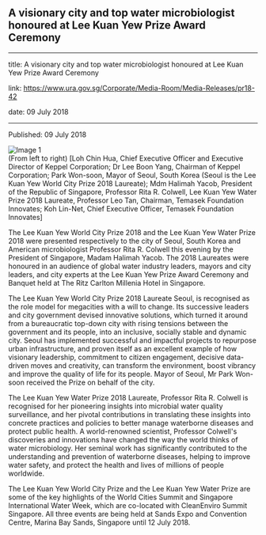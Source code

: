 ## A visionary city and top water microbiologist honoured at Lee Kuan Yew Prize Award Ceremony
---
title: A visionary city and top water microbiologist honoured at Lee Kuan Yew Prize Award Ceremony

link: https://www.ura.gov.sg/Corporate/Media-Room/Media-Releases/pr18-42

date: 09 July 2018

---

Published: 09 July 2018

![Image 1](https://www.ura.gov.sg/-/media/Corporate/Media-Room/2018/Jul/pr18-42a.png?h=300&w=450)  
(From left to right) \[Loh Chin Hua, Chief Executive Officer and Executive Director of Keppel Corporation; Dr Lee Boon Yang, Chairman of Keppel Corporation; Park Won-soon, Mayor of Seoul, South Korea (Seoul is the Lee Kuan Yew World City Prize 2018 Laureate); Mdm Halimah Yacob, President of the Republic of Singapore, Professor Rita R. Colwell, Lee Kuan Yew Water Prize 2018 Laureate, Professor Leo Tan, Chairman, Temasek Foundation Innovates; Koh Lin-Net, Chief Executive Officer, Temasek Foundation Innovates\]

The Lee Kuan Yew World City Prize 2018 and the Lee Kuan Yew Water Prize 2018 were presented respectively to the city of Seoul, South Korea and American microbiologist Professor Rita R. Colwell this evening by the President of Singapore, Madam Halimah Yacob. The 2018 Laureates were honoured in an audience of global water industry leaders, mayors and city leaders, and city experts at the Lee Kuan Yew Prize Award Ceremony and Banquet held at The Ritz Carlton Millenia Hotel in Singapore.

The Lee Kuan Yew World City Prize 2018 Laureate Seoul, is recognised as the role model for megacities with a will to change. Its successive leaders and city government devised innovative solutions, which turned it around from a bureaucratic top-down city with rising tensions between the government and its people, into an inclusive, socially stable and dynamic city. Seoul has implemented successful and impactful projects to repurpose urban infrastructure, and proven itself as an excellent example of how visionary leadership, commitment to citizen engagement, decisive data-driven moves and creativity, can transform the environment, boost vibrancy and improve the quality of life for its people. Mayor of Seoul, Mr Park Won-soon received the Prize on behalf of the city.

The Lee Kuan Yew Water Prize 2018 Laureate, Professor Rita R. Colwell is recognised for her pioneering insights into microbial water quality surveillance, and her pivotal contributions in translating these insights into concrete practices and policies to better manage waterborne diseases and protect public health. A world-renowned scientist, Professor Colwell's discoveries and innovations have changed the way the world thinks of water microbiology. Her seminal work has significantly contributed to the understanding and prevention of waterborne diseases, helping to improve water safety, and protect the health and lives of millions of people worldwide.

The Lee Kuan Yew World City Prize and the Lee Kuan Yew Water Prize are some of the key highlights of the World Cities Summit and Singapore International Water Week, which are co-located with CleanEnviro Summit Singapore. All three events are being held at Sands Expo and Convention Centre, Marina Bay Sands, Singapore until 12 July 2018.